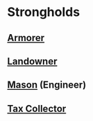 # Strongholds

## [Armorer](Armorer.md)

## [Landowner](Landowner.md)

## [Mason](Mason.md) (Engineer)

## [Tax Collector](Tax%20Collector.md)
